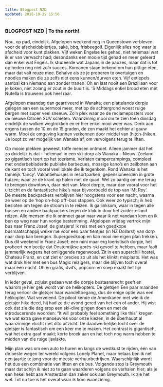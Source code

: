 ```yaml
---
title: Blogpost NZD
updated: 2018-10-29 15:56
---
```


### BLOGPOST NZD | To the north!

Nou, op pad, eindelijk. Afgelopen weekend nog in Queenstown verbleven voor de afscheidsbiertjes, saké, bbq, frisbeegolf. Eigenlijk alles nog waar je afscheid voor kunt plakken. Vijf weken Engelse les gehad, niet helemaal wat ik er van verwacht had; desondanks een mooie tijd gehad en meer geleerd dan enkel wat Engels. Ik studeerde wat Japans in de pauzes, maar dat is tot op heden nog niet zo’n succes.  Koreanen staan bekend om hun pittige eten, maar dat valt reuze mee. Behalve als ze je proberen te overtuigen en noodles maken die ze zelfs niet eens kunnen/durven eten. Vijf eetlepels sambal kan niemand aan zonder tranen. Oh en laat nooit een Braziliaan voor je koken, niet zolang er zout in de buurt is. ’S Middags enkel brood eten met Nutella is trouwens ook heel raar. 
 
Afgelopen maandag dan gearriveerd in Wanaka; een plattelands dorpje gelegen aan een supermooi  meer, met op de achtergrond woest ruige bergen met super veel sneeuw. Zo’n plek waar ze de reclameposters voor de nieuwe Citroën SUV schieten. Waanzinnig mooi om te zien toen dinsdag eindelijk de wolken wegtrokken en er hier enkel mooi weer was. Denk aan ergens tussen de 10 en de 15 graden, de zon maakt het echter al gauw warm. Mooi de omgeving kunnen verkennen door middel van (hitch-)hiken. Je loopt zo ver mogelijk van Wanaka af, om vervolgens terug te liften. 

Op mooie plekken geweest, toffe mensen ontmoet. Alleen jammer dat het zo duidelijk is dat – helemaal in een ski-dorp als Wanaka – Nieuw-Zeeland zo gigantisch teert op het toerisme. Verlaten campercampings, compleet met onderbebladerde publieke barbecues,  mossige kano’s en zeilboten aan de kant en toch vooral veel lokale die ik tegenkom. Rond Wanaka is het tamelijk ‘fancy’. Vakantiehuisjes in resortparken, gepensioneerden in grote huizen; waar ze de krant op halen met de quad. Wel zo aardig om me terug te brengen downtown, daar niet van. Mooi dorpje, maar dan vooral voor het uitzicht en de fantastische hike’s naar bijvoorbeeld de top van ‘Mt Roy’.  
De meeste backpackers verblijven hier hoogstens voor een nacht, waarna ze weer op de ‘hop on-hop off’-bus stappen. Ook weer zo typisch; ik heb besloten om tegen de stroom in te reizen. Ik ga linksom, waar in tegen alle bussen en andere backpackers tegen de klok in door het zuider-eiland reizen. Alle mensen die ik ontmoet gaan naar waar ik net vandaan kom en ik ben op weg naar hun vorige bestemming. 
Afgelopen vrijdag vertrok mijn bus naar Franz Josef, de gletsjers! Ik reis met een goedkope busmaatschappij welke me voor een paar tientjes (in NZ Dollars!) van dorp naar dorp kan brengen. Supergoedkoop en kan mooi me eigen plan trekken. Dus dit weekend in Franz Josef; een mini maar erg toeristisch dorpje, het probeert een beetje dat Oostenrijkse après-ski gevoel te hebben, maar faalt jammerlijk wegens het omliggende regenwoud. Zit in een superchill hostel, Chateau Franz, en dat ziet er precies zo uit als het klinkt; misplaats. Het was wat druk hier met een bus Magic reizigers, maar die blijven toch overal maar één nacht. Oh en gratis, dvd’s, popcorn en soep maakt het fijn verblijven.

In ieder geval, zojuist gedaan wat die dorpje bestaansrecht geeft en waarom je hier gek wordt van de helikopters.  De gletsjer! Een paar maanden terug verloor de gletsjer haar wandeltoegang, dus de enige optie was een helikopter.  Wat vervelend. De piloot kende de Amerikanen met wie ik de gletsjer hike deed, hij had ze die avond gered van het een of ander. Hij wist ook dat zie die dag erop een ski-dive gingen doen en met de introducerende woorden: “It will probably feel something like this” kregen we wat extra gave manoeuvres voor onze kiezen, in de überhaupt al waanzinnige vlucht met dito uitzicht. De daadwerkelijke tocht over de gletsjer is fantastisch om een keer me te maken. Het contrast is gigantisch, wat het extra gaaf maakt; korte broek aan en het toch nog warm hebben te midden van  die ruige ijsvlakte.

Mijn plan was om een auto te huren en langs de westkust te rijden, één van de beste wegen ter wereld volgens Lonely Planet, maar helaas ben ik net een jaartje te jong voor de meeste verhuurbedrijven. Waarschijnlijk wordt het dus een combinatie van liften en de bus. Volgende stop is Greymouth maar dat schijn ik niet zo te gaan waarderen volgens de verhalen hier; als je een hekel hebt aan Amsterdam dan zeker ook aan Greymouth. Ik zie het wel. Tot nu toe is het overal waar ik kom waanzinnig. 

<div class="divider"></div>
